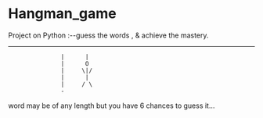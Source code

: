 # Hangman_game
Project on Python :--guess the words , &amp; achieve the mastery.













 --------
                   |      |
                   |      O
                   |     \|/
                   |      |
                   |     / \
                   -
                
word may be of any length but you have 6 chances to guess it...
